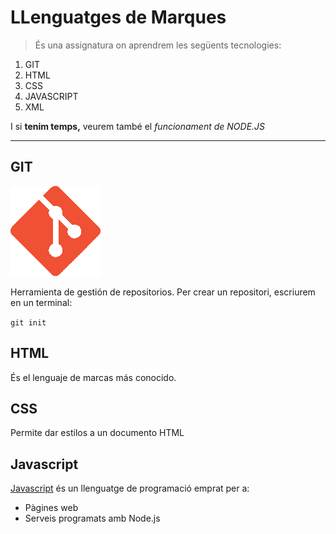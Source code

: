 
# LLenguatges de Marques

 > És una assignatura on aprendrem les següents tecnologies:

1. GIT
2. HTML
3. CSS
4. JAVASCRIPT
5. XML

I si **tenim temps,** veurem també el *funcionament de NODE.JS*

---

## GIT


![Alt](/Git-Icon-1788C.png)


Herramienta de gestión de repositorios.
Per crear un repositori, escriurem en un terminal:

`git init`

## HTML
És el lenguaje de marcas más conocido.

## CSS
Permite dar estilos a un documento HTML

## Javascript

[Javascript](https://www.java.com/es/) és un llenguatge de programació emprat per a:


* Pàgines web
* Serveis programats amb Node.js
